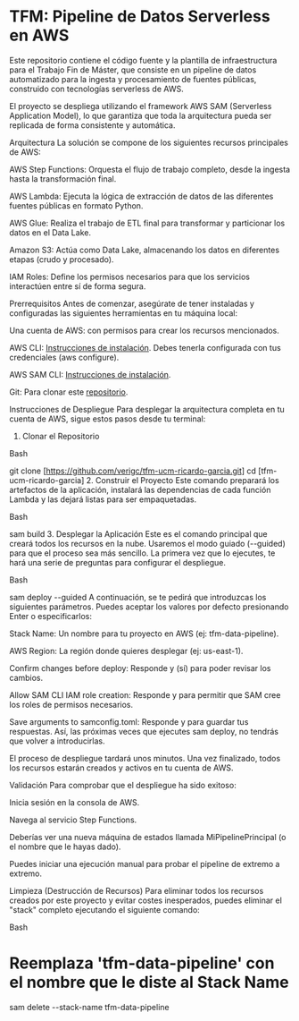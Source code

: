 # TFM: Pipeline de Datos Serverless en AWS
Este repositorio contiene el código fuente y la plantilla de infraestructura para el Trabajo Fin de Máster, que consiste en un pipeline de datos automatizado para la ingesta y procesamiento de fuentes públicas, construido con tecnologías serverless de AWS.

El proyecto se despliega utilizando el framework AWS SAM (Serverless Application Model), lo que garantiza que toda la arquitectura pueda ser replicada de forma consistente y automática.

Arquitectura
La solución se compone de los siguientes recursos principales de AWS:

AWS Step Functions: Orquesta el flujo de trabajo completo, desde la ingesta hasta la transformación final.

AWS Lambda: Ejecuta la lógica de extracción de datos de las diferentes fuentes públicas en formato Python.

AWS Glue: Realiza el trabajo de ETL final para transformar y particionar los datos en el Data Lake.

Amazon S3: Actúa como Data Lake, almacenando los datos en diferentes etapas (crudo y procesado).

IAM Roles: Define los permisos necesarios para que los servicios interactúen entre sí de forma segura.

Prerrequisitos
Antes de comenzar, asegúrate de tener instaladas y configuradas las siguientes herramientas en tu máquina local:

Una cuenta de AWS: con permisos para crear los recursos mencionados.

AWS CLI: [Instrucciones de instalación](https://docs.aws.amazon.com/cli/latest/userguide/cli-chap-install.html). Debes tenerla configurada con tus credenciales (aws configure).

AWS SAM CLI: [Instrucciones de instalación](https://docs.aws.amazon.com/serverless-application-model/latest/developerguide/serverless-sam-cli-install.html).

Git: Para clonar este [repositorio](https://github.com).

Instrucciones de Despliegue
Para desplegar la arquitectura completa en tu cuenta de AWS, sigue estos pasos desde tu terminal:

1. Clonar el Repositorio

Bash

git clone [https://github.com/verigc/tfm-ucm-ricardo-garcia.git]
cd [tfm-ucm-ricardo-garcia]
2. Construir el Proyecto
Este comando preparará los artefactos de la aplicación, instalará las dependencias de cada función Lambda y las dejará listas para ser empaquetadas.

Bash

sam build
3. Desplegar la Aplicación
Este es el comando principal que creará todos los recursos en la nube. Usaremos el modo guiado (--guided) para que el proceso sea más sencillo. La primera vez que lo ejecutes, te hará una serie de preguntas para configurar el despliegue.

Bash

sam deploy --guided
A continuación, se te pedirá que introduzcas los siguientes parámetros. Puedes aceptar los valores por defecto presionando Enter o especificarlos:

Stack Name: Un nombre para tu proyecto en AWS (ej: tfm-data-pipeline).

AWS Region: La región donde quieres desplegar (ej: us-east-1).

Confirm changes before deploy: Responde y (sí) para poder revisar los cambios.

Allow SAM CLI IAM role creation: Responde y para permitir que SAM cree los roles de permisos necesarios.

Save arguments to samconfig.toml: Responde y para guardar tus respuestas. Así, las próximas veces que ejecutes sam deploy, no tendrás que volver a introducirlas.

El proceso de despliegue tardará unos minutos. Una vez finalizado, todos los recursos estarán creados y activos en tu cuenta de AWS.

Validación
Para comprobar que el despliegue ha sido exitoso:

Inicia sesión en la consola de AWS.

Navega al servicio Step Functions.

Deberías ver una nueva máquina de estados llamada MiPipelinePrincipal (o el nombre que le hayas dado).

Puedes iniciar una ejecución manual para probar el pipeline de extremo a extremo.

Limpieza (Destrucción de Recursos)
Para eliminar todos los recursos creados por este proyecto y evitar costes inesperados, puedes eliminar el "stack" completo ejecutando el siguiente comando:

Bash

# Reemplaza 'tfm-data-pipeline' con el nombre que le diste al Stack Name
sam delete --stack-name tfm-data-pipeline